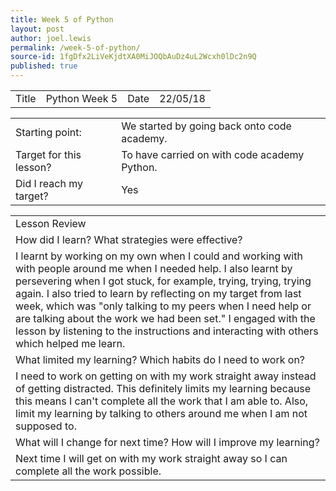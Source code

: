 ```yaml
---
title: Week 5 of Python
layout: post
author: joel.lewis
permalink: /week-5-of-python/
source-id: 1fgDfx2LiVeKjdtXA0MiJOQbAuDz4uL2Wcxh0lDc2n9Q
published: true
---
```

<table>
  <tr>
    <td>Title</td>
    <td>Python Week 5</td>
    <td>Date</td>
    <td>22/05/18</td>
  </tr>
</table>


<table>
  <tr>
    <td>Starting point:</td>
    <td>We started by going back onto code academy.</td>
  </tr>
  <tr>
    <td>Target for this lesson?</td>
    <td>To have carried on with code academy Python.</td>
  </tr>
  <tr>
    <td>Did I reach my target? </td>
    <td> Yes </td>
  </tr>
</table>


<table>
  <tr>
    <td>Lesson Review</td>
  </tr>
  <tr>
    <td>How did I learn? What strategies were effective? </td>
  </tr>
  <tr>
    <td>I learnt by working on my own when I could and working with with people around me when I needed help. I also learnt by persevering when I got stuck, for example, trying, trying, trying again. I also tried to learn by reflecting on my target from last week, which was "only talking to my peers when I need help or are talking about the work we had been set." I engaged with the lesson by listening to the instructions and interacting with others which helped me learn.</td>
  </tr>
  <tr>
    <td>What limited my learning? Which habits do I need to work on? </td>
  </tr>
  <tr>
    <td>I need to work on getting on with my work straight away instead of getting distracted. This definitely limits my learning because this means I can't complete all the work that I am able to. Also, limit my learning by talking to others around me when I am not supposed to. </td>
  </tr>
  <tr>
    <td>What will I change for next time? How will I improve my learning?</td>
  </tr>
  <tr>
    <td>Next time I will get on with my work straight away so I can complete all the work possible.</td>
  </tr>
</table>


